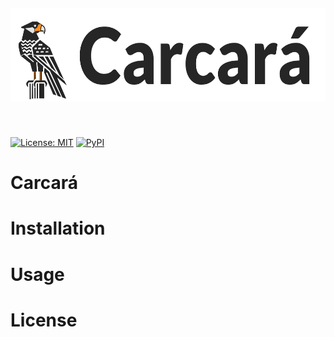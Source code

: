<h1 align="center" style="margin-top:20px; margin-bottom:50px;">
<img src="https://raw.githubusercontent.com/leseixas/carcara/refs/heads/main/logo/logo_light.png" style="height: 150px"></h1>

[![License: MIT](https://img.shields.io/github/license/leseixas/carcara?color=green&style=for-the-badge)](LICENSE)    [![PyPI](https://img.shields.io/pypi/v/carcara?color=red&style=for-the-badge)](https://pypi.org/project/carcara/)

# Carcará

# Installation

# Usage

# License




